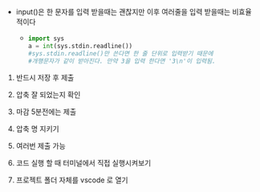- input()은 한 문자를 입력 받을때는 괜찮지만 이후 여러줄을 입력 받을때는 비효율적이다
  
  - ```python
    import sys
    a = int(sys.stdin.readline())
    #sys.stdin.readline()만 쓴다면 한 줄 단위로 입력받기 때문에 
    #개행문자가 같이 받아진다. 만약 3을 입력 한다면 '3\n'이 입력됨.
    ```





1. 반드시 저장 후 제출

2. 압축 잘 되었는지 확인

3. 마감 5분전에는 제출

4. 압축 명 지키기

5. 여러번 제출 가능

6. 코드 실행 할 때 터미널에서 직접 실행시켜보기

7. 프로젝트 폴더 자체를  vscode 로 열기
